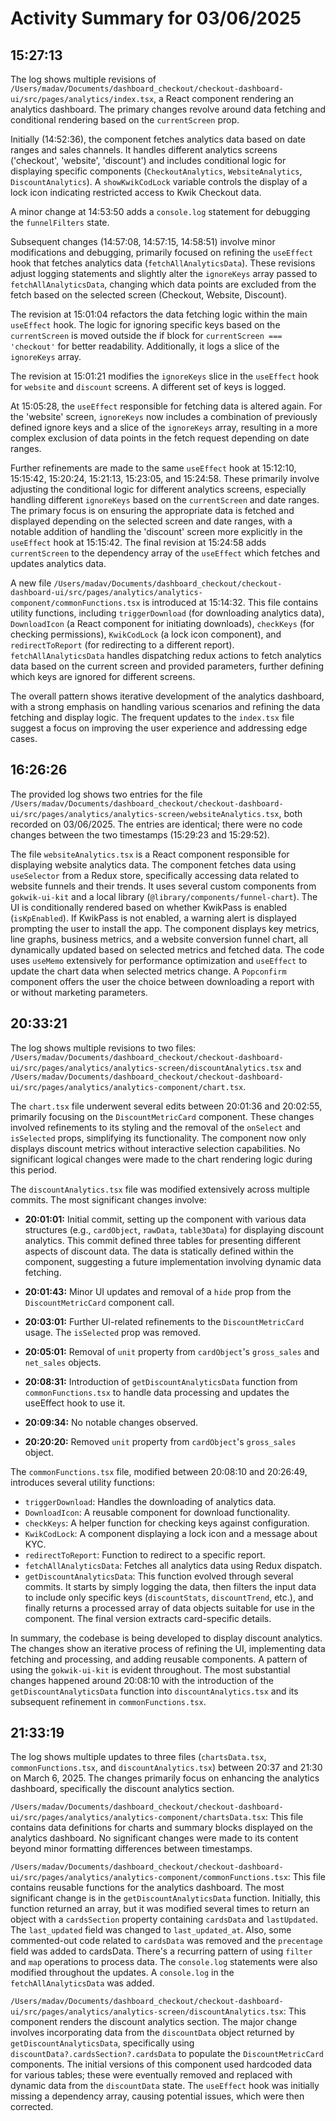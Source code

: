 # Activity Summary for 03/06/2025

## 15:27:13
The log shows multiple revisions of `/Users/madav/Documents/dashboard_checkout/checkout-dashboard-ui/src/pages/analytics/index.tsx`, a React component rendering an analytics dashboard.  The primary changes revolve around data fetching and conditional rendering based on the `currentScreen` prop.

Initially (14:52:36), the component fetches analytics data based on date ranges and sales channels.  It handles different analytics screens ('checkout', 'website', 'discount') and includes conditional logic for displaying specific components (`CheckoutAnalytics`, `WebsiteAnalytics`, `DiscountAnalytics`).  A `showKwikCodLock` variable controls the display of a lock icon indicating restricted access to Kwik Checkout data.

A minor change at 14:53:50 adds a `console.log` statement for debugging the `funnelFilters` state.

Subsequent changes (14:57:08, 14:57:15, 14:58:51) involve minor modifications and debugging, primarily focused on refining the `useEffect` hook that fetches analytics data (`fetchAllAnalyticsData`).  These revisions adjust logging statements and slightly alter the `ignoreKeys` array passed to `fetchAllAnalyticsData`, changing which data points are excluded from the fetch based on the selected screen (Checkout, Website, Discount).

The revision at 15:01:04 refactors the data fetching logic within the main `useEffect` hook. The logic for ignoring specific keys based on the `currentScreen` is moved outside the if block for `currentScreen === 'checkout'` for better readability.  Additionally, it logs a slice of the `ignoreKeys` array.

The revision at 15:01:21 modifies the `ignoreKeys` slice in the `useEffect` hook for `website` and `discount` screens. A different set of keys is logged.

At 15:05:28, the `useEffect` responsible for fetching data is altered again.  For the 'website' screen, `ignoreKeys` now includes a combination of previously defined ignore keys and a slice of the `ignoreKeys` array, resulting in a more complex exclusion of data points in the fetch request depending on date ranges.

Further refinements are made to the same `useEffect` hook at 15:12:10, 15:15:42, 15:20:24, 15:21:13, 15:23:05, and 15:24:58. These primarily involve adjusting the conditional logic for different analytics screens, especially handling different `ignoreKeys` based on the `currentScreen` and date ranges. The primary focus is on ensuring the appropriate data is fetched and displayed depending on the selected screen and date ranges, with a notable addition of handling the 'discount' screen more explicitly in the `useEffect` hook at 15:15:42. The final revision at 15:24:58 adds `currentScreen` to the dependency array of the `useEffect` which fetches and updates analytics data.

A new file `/Users/madav/Documents/dashboard_checkout/checkout-dashboard-ui/src/pages/analytics/analytics-component/commonFunctions.tsx` is introduced at 15:14:32. This file contains utility functions, including `triggerDownload` (for downloading analytics data), `DownloadIcon` (a React component for initiating downloads), `checkKeys` (for checking permissions), `KwikCodLock` (a lock icon component), and `redirectToReport` (for redirecting to a different report). `fetchAllAnalyticsData` handles dispatching redux actions to fetch analytics data based on the current screen and provided parameters, further defining which keys are ignored for different screens.

The overall pattern shows iterative development of the analytics dashboard, with a strong emphasis on handling various scenarios and refining the data fetching and display logic.  The frequent updates to the `index.tsx` file suggest a focus on improving the user experience and addressing edge cases.


## 16:26:26
The provided log shows two entries for the file `/Users/madav/Documents/dashboard_checkout/checkout-dashboard-ui/src/pages/analytics/analytics-screen/websiteAnalytics.tsx`, both recorded on 03/06/2025.  The entries are identical; there were no code changes between the two timestamps (15:29:23 and 15:29:52).

The file `websiteAnalytics.tsx` is a React component responsible for displaying website analytics data.  The component fetches data using `useSelector` from a Redux store, specifically accessing data related to website funnels and their trends.  It uses several custom components from `gokwik-ui-kit` and a local library (`@library/components/funnel-chart`).  The UI is conditionally rendered based on whether KwikPass is enabled (`isKpEnabled`). If KwikPass is not enabled, a warning alert is displayed prompting the user to install the app.  The component displays key metrics, line graphs, business metrics, and a website conversion funnel chart, all dynamically updated based on selected metrics and fetched data.  The code uses `useMemo` extensively for performance optimization and `useEffect` to update the chart data when selected metrics change.  A `Popconfirm` component offers the user the choice between downloading a report with or without marketing parameters.


## 20:33:21
The log shows multiple revisions to two files: `/Users/madav/Documents/dashboard_checkout/checkout-dashboard-ui/src/pages/analytics/analytics-screen/discountAnalytics.tsx` and `/Users/madav/Documents/dashboard_checkout/checkout-dashboard-ui/src/pages/analytics/analytics-component/chart.tsx`.

The `chart.tsx` file underwent several edits between 20:01:36 and 20:02:55, primarily focusing on the `DiscountMetricCard` component.  These changes involved refinements to its styling and the removal of the `onSelect` and `isSelected` props, simplifying its functionality.  The component now only displays discount metrics without interactive selection capabilities.  No significant logical changes were made to the chart rendering logic during this period.

The `discountAnalytics.tsx` file was modified extensively across multiple commits.  The most significant changes involve:

* **20:01:01:** Initial commit, setting up the component with various data structures (e.g., `cardObject`, `rawData`, `table3Data`) for displaying discount analytics.  This commit defined three tables for presenting different aspects of discount data.  The data is statically defined within the component, suggesting a future implementation involving dynamic data fetching.


* **20:01:43:** Minor UI updates and removal of a `hide` prop from the `DiscountMetricCard` component call.


* **20:03:01:** Further UI-related refinements to the `DiscountMetricCard` usage.  The `isSelected` prop was removed.


* **20:05:01:** Removal of `unit` property from `cardObject`'s `gross_sales` and `net_sales` objects.


* **20:08:31:**  Introduction of `getDiscountAnalyticsData` function from `commonFunctions.tsx` to handle data processing and updates the useEffect hook to use it.


* **20:09:34:** No notable changes observed.


* **20:20:20:** Removed `unit` property from `cardObject`'s `gross_sales` object.


The `commonFunctions.tsx` file, modified between 20:08:10 and 20:26:49, introduces several utility functions:

* `triggerDownload`: Handles the downloading of analytics data.
* `DownloadIcon`: A reusable component for download functionality.
* `checkKeys`:  A helper function for checking keys against configuration.
* `KwikCodLock`: A component displaying a lock icon and a message about KYC.
* `redirectToReport`: Function to redirect to a specific report.
* `fetchAllAnalyticsData`: Fetches all analytics data using Redux dispatch.
* `getDiscountAnalyticsData`: This function evolved through several commits.  It starts by simply logging the data, then filters the input data to include only specific keys (`discountStats`, `discountTrend`, etc.), and finally returns a processed array of data objects suitable for use in the component.  The final version extracts card-specific details.

In summary, the codebase is being developed to display discount analytics.  The changes show an iterative process of refining the UI, implementing data fetching and processing, and adding reusable components.  A pattern of using the `gokwik-ui-kit` is evident throughout. The most substantial changes happened around 20:08:10 with the introduction of the `getDiscountAnalyticsData` function into `discountAnalytics.tsx` and its subsequent refinement in `commonFunctions.tsx`.


## 21:33:19
The log shows multiple updates to three files (`chartsData.tsx`, `commonFunctions.tsx`, and `discountAnalytics.tsx`) between 20:37 and 21:30 on March 6, 2025.  The changes primarily focus on enhancing the analytics dashboard, specifically the discount analytics section.

`/Users/madav/Documents/dashboard_checkout/checkout-dashboard-ui/src/pages/analytics/analytics-component/chartsData.tsx`: This file contains data definitions for charts and summary blocks displayed on the analytics dashboard.  No significant changes were made to its content beyond minor formatting differences between timestamps.

`/Users/madav/Documents/dashboard_checkout/checkout-dashboard-ui/src/pages/analytics/analytics-component/commonFunctions.tsx`: This file contains reusable functions for the analytics dashboard.  The most significant change is in the `getDiscountAnalyticsData` function. Initially, this function returned an array, but it was modified several times to return an object with a `cardsSection` property containing `cardsData` and `lastUpdated`. The `last_updated` field was changed to `last_updated_at`.  Also, some commented-out code related to `cardsData` was removed and the `precentage` field was added to cardsData.  There's a recurring pattern of using `filter` and `map` operations to process data.  The `console.log` statements were also modified throughout the updates.  A `console.log` in the `fetchAllAnalyticsData` was added.


`/Users/madav/Documents/dashboard_checkout/checkout-dashboard-ui/src/pages/analytics/analytics-screen/discountAnalytics.tsx`: This component renders the discount analytics section.  The major change involves incorporating data from the `discountData` object returned by `getDiscountAnalyticsData`, specifically using  `discountData?.cardsSection?.cardsData` to populate the `DiscountMetricCard` components.  The initial versions of this component used hardcoded data for various tables; these were eventually removed and replaced with dynamic data from the `discountData` state.  The `useEffect` hook was initially missing a dependency array, causing potential issues, which were then corrected.
